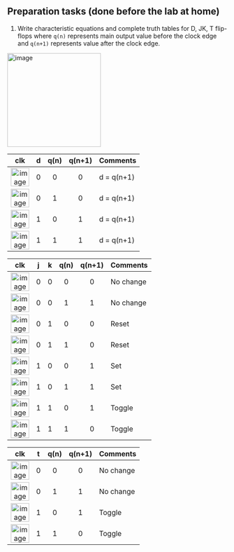 ## Preparation tasks (done before the lab at home)

1. Write characteristic equations and complete truth tables for D, JK, T flip-flops where `q(n)` represents main output value before the clock edge and `q(n+1)` represents value after the clock edge.

<img width="214" alt="image" src="https://user-images.githubusercontent.com/99393884/157645553-23bee69c-47bf-45fb-9ee6-f8e7743c9107.png">
<!--
\begin{align*}
    q_{n+1}^D =&~ \\
    q_{n+1}^{JK} =&\\
    q_{n+1}^T =&\\
\end{align*}
-->

   | **clk** | **d** | **q(n)** | **q(n+1)** | **Comments** |
   | :-: | :-: | :-: | :-: | :-- |
   | <img width="42" alt="image" src="https://user-images.githubusercontent.com/99393884/157645652-80eef191-5e71-4b36-918c-a22baa4814d3.png"> | 0 | 0 | 0 | d = q(n+1) |
   | <img width="42" alt="image" src="https://user-images.githubusercontent.com/99393884/157645665-fca57b9c-720c-489d-9ed3-35df90db49c7.png"> | 0 | 1 | 0 | d = q(n+1) |
   | <img width="42" alt="image" src="https://user-images.githubusercontent.com/99393884/157645678-b30d16ae-17e2-4b26-b5ff-444d881b84a1.png"> | 1 | 0 | 1 | d = q(n+1) |
   | <img width="42" alt="image" src="https://user-images.githubusercontent.com/99393884/157645693-c64194e2-b4d4-45d4-8628-68deda6945be.png"> | 1 | 1 | 1 | d = q(n+1) |

   | **clk** | **j** | **k** | **q(n)** | **q(n+1)** | **Comments** |
   | :-: | :-: | :-: | :-: | :-: | :-- |
   | <img width="42" alt="image" src="https://user-images.githubusercontent.com/99393884/157645727-07247d4f-9a00-4546-9b58-6b9d5180dff6.png"> | 0 | 0 | 0 | 0 | No change |
   | <img width="42" alt="image" src="https://user-images.githubusercontent.com/99393884/157645749-db70f0d6-183f-4238-a449-ea4211ad7f85.png"> | 0 | 0 | 1 | 1 | No change |
   | <img width="42" alt="image" src="https://user-images.githubusercontent.com/99393884/157645772-ffa3e2ac-b81a-48de-b342-7524ec25bd2c.png"> | 0 | 1 | 0 | 0 | Reset |
   | <img width="42" alt="image" src="https://user-images.githubusercontent.com/99393884/157645811-67a77149-7195-4e07-a6d8-e91090eb48ce.png"> | 0 | 1 | 1 | 0 | Reset |
   | <img width="42" alt="image" src="https://user-images.githubusercontent.com/99393884/157645826-d10d29b5-04aa-4713-b0d3-101726a6b5f0.png"> | 1 | 0 | 0 | 1 | Set |
   | <img width="42" alt="image" src="https://user-images.githubusercontent.com/99393884/157645835-0d980e51-a9f8-4470-a7f2-e1d23d85dda1.png"> | 1 | 0 | 1 | 1 | Set |
   | <img width="42" alt="image" src="https://user-images.githubusercontent.com/99393884/157645845-da4b85be-cafc-4b6d-ad06-0f95d9103235.png"> | 1 | 1 | 0 | 1 | Toggle |
   | <img width="42" alt="image" src="https://user-images.githubusercontent.com/99393884/157645861-821e7944-7297-4ba9-ac92-03e4ff3a0ea2.png"> | 1 | 1 | 1 | 0 | Toggle |

   | **clk** | **t** | **q(n)** | **q(n+1)** | **Comments** |
   | :-: | :-: | :-: | :-: | :-- |
   | <img width="42" alt="image" src="https://user-images.githubusercontent.com/99393884/157645869-d9a741cf-a59f-494d-8ed0-41fc9933d372.png"> | 0 | 0 | 0 | No change |
   | <img width="42" alt="image" src="https://user-images.githubusercontent.com/99393884/157645893-be205991-048e-453f-a971-5ef8ca0a1b37.png"> | 0 | 1 | 1 | No change |
   | <img width="42" alt="image" src="https://user-images.githubusercontent.com/99393884/157645904-d651e3ce-ea5b-440d-a101-8c0ddaaf7d3d.png"> | 1 | 0 | 1 | Toggle |
   | <img width="42" alt="image" src="https://user-images.githubusercontent.com/99393884/157646096-c414e100-e295-468e-a060-2352174d85d4.png"> | 1 | 1 | 0 | Toggle |

<!--
Dokreslit průběhy pro D-latch a D-type FF.

![Timing of seven-segment display](images/wavedrom_7-segment.png)

> The figure above was created in [WaveDrom](https://wavedrom.com/) digital timing diagram online tool. The figure source code is as follows:
>
```javascript
{
  signal:
  [
    ['Digit position',
      {name: 'Common anode: AN(3)', wave: 'xx01..01..01'},
      {name: 'AN(2)', wave: 'xx1'},
      {name: 'AN(1)', wave: 'xx1'},
      {name: 'AN(0)', wave: 'xx1'},
    ],
    ['Seven-segment data',
      {name: '4-digit value to display', wave: 'xx3333555599', data: ['3','1','4','2','3','1','4','2','3','1']},
      {name: 'Cathod A: CA', wave: 'xx01.0.1.0.1'},
      {name: 'CB', wave: 'xx0'},
      {name: 'CC', wave: 'xx0'},
      {name: 'CD', wave: 'xx0'},
      {name: 'CE', wave: 'xx1'},
      {name: 'CF', wave: 'xx1'},
      {name: 'CG', wave: 'xx0'},
    ],
    {name: 'Decimal point: DP', wave: 'xx01..01..01'},
  ],
  head:
  {
    text: '                    4ms   4ms   4ms   4ms   4ms   4ms   4ms   4ms   4ms   4ms',
  },
}
```
-->

<a name="part1"></a>

